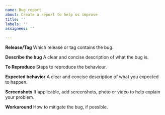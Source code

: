 ```yaml
---
name: Bug report
about: Create a report to help us improve
title: ''
labels: ''
assignees: ''

---
```


**Release/Tag**
Which release or tag contains the bug.

**Describe the bug**
A clear and concise description of what the bug is.

**To Reproduce**
Steps to reproduce the behaviour.

**Expected behavior**
A clear and concise description of what you expected to happen.

**Screenshots**
If applicable, add screenshots, photo or video to help explain your problem.

**Workaround**
How to mitigate the bug, if possible.
